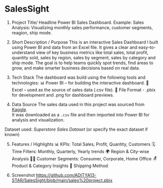 # SalesSight
1. Project Title/ Headline
   Power BI Sales Dashboard.
   Example:
Sales Analysis: Visualizing monthly sales performance, customer segments, reagion, ship mode.

2. Short Description / Purpose 
This is an interactive Sales Dashboard I built using Power BI and data from an Excel file. It gives a clear and easy-to-understand view of key business metrics like total sales, total profit, quantity sold, sales by region, sales by segment, sales by category and ship mode. The goal is to help teams quickly spot trends, find areas to grow, and make smarter business decisions based on real data.

3. Tech Stack
The dashboard was build using the following tools and technologies:
📊 Power BI – for building the interactive dashboard.
📄 Excel – used as the source of sales data (.csv file).
📁 File Format - .pbix for development and .png for dashboard previews.

4. Data Source 
  The sales data used in this project was sourced from [Kaggle](https://www.kaggle.com/datasets).  
It was downloaded as a `.csv` file and then imported into Power BI for analysis and visualization.

Dataset used: *Superstore Sales Dataset* (or specify the exact dataset if known)


5. Features / Highlights
     📊 KPIs: Total Sales, Profit, Quantity, Customers
     🗓️ Time Filters: Monthly, Quarterly, Yearly trends
     🌍 Region & City-wise Analysis
     🧑‍💼 Customer Segments: Consumer, Corporate, Home Office
     🪑 Product & Category Insights
     🚚 Shipping Method


  6. Screenshot
     https://github.com/ADITYA13-STAR/SalesSight/blob/main/sales%20project.pbix
